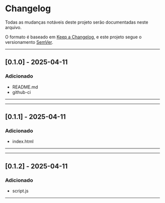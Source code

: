# Changelog

Todas as mudanças notáveis deste projeto serão documentadas neste arquivo.

O formato é baseado em [Keep a Changelog](https://keepachangelog.com/en/1.0.0/),
e este projeto segue o versionamento [SemVer](https://semver.org/spec/v2.0.0.html).

---
## [0.1.0] - 2025-04-11
### Adicionado
- README.md
- github-ci
---

---
## [0.1.1] - 2025-04-11
### Adicionado
- index.html
---

---
## [0.1.2] - 2025-04-11
### Adicionado
- script.js

---
